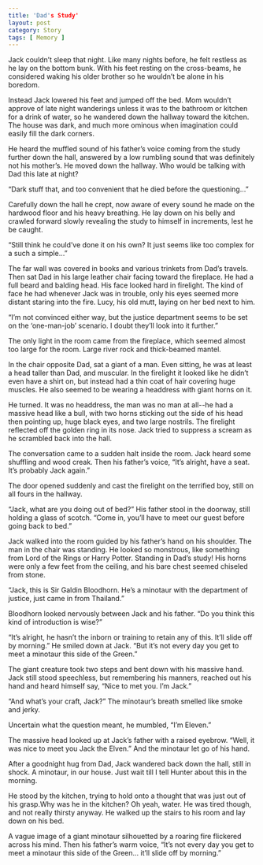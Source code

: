 ```yaml
---
title: 'Dad's Study'
layout: post
category: Story
tags: [ Memory ]
---
```

Jack couldn’t sleep that night. Like many nights before, he felt restless as he lay on the bottom bunk. With his feet resting on the cross-beams, he considered waking his older brother so he wouldn’t be alone in his boredom.

Instead Jack lowered his feet and jumped off the bed. Mom wouldn’t approve of late night wanderings unless it was to the bathroom or kitchen for a drink of water, so he wandered down the hallway toward the kitchen. The house was dark, and much more ominous when imagination could easily fill the dark corners.

He heard the muffled sound of his father’s voice coming from the study further down the hall, answered by a low rumbling sound that was definitely not his mother’s. He moved down the hallway. Who would be talking with Dad this late at night?

“Dark stuff that, and too convenient that he died before the questioning…”

Carefully down the hall he crept, now aware of every sound he made on the hardwood floor and his heavy breathing. He lay down on his belly and crawled forward slowly revealing the study to himself in increments, lest he be caught.

“Still think he could’ve done it on his own? It just seems like too complex for a such a simple…”

The far wall was covered in books and various trinkets from Dad’s travels. Then sat Dad in his large leather chair facing toward the fireplace. He had a full beard and balding head. His face looked hard in firelight. The kind of face he had whenever Jack was in trouble, only his eyes seemed more distant staring into the fire. Lucy, his old mutt, laying on her bed next to him.

“I’m not convinced either way, but the justice department seems to be set on the ‘one-man-job’ scenario. I doubt they’ll look into it further.”

The only light in the room came from the fireplace, which seemed almost too large for the room. Large river rock and thick-beamed mantel.

In the chair opposite Dad, sat a giant of a man. Even sitting, he was at least a head taller than Dad, and muscular. In the firelight it looked like he didn’t even have a shirt on, but instead had a thin coat of hair covering huge muscles. He also seemed to be wearing a headdress with giant horns on it.

He turned. It was no headdress, the man was no man at all--he had a massive head like a bull, with two horns sticking out the side of his head then pointing up, huge black eyes, and two large nostrils. The firelight reflected off the golden ring in its nose. Jack tried to suppress a scream as he scrambled back into the hall.

The conversation came to a sudden halt inside the room. Jack heard some shuffling and wood creak. Then his father’s voice, “It’s alright, have a seat. It’s probably Jack again.”

The door opened suddenly and cast the firelight on the terrified boy, still on all fours in the hallway.

“Jack, what are you doing out of bed?” His father stool in the doorway, still holding a glass of scotch. “Come in, you’ll have to meet our guest before going back to bed.”

Jack walked into the room guided by his father’s hand on his shoulder. The man in the chair was standing. He looked so monstrous, like something from Lord of the Rings or Harry Potter. Standing in Dad’s study! His horns were only a few feet from the ceiling, and his bare chest seemed chiseled from stone.

“Jack, this is Sir Galdin Bloodhorn. He’s a minotaur with the department of justice, just came in from Thailand.”

Bloodhorn looked nervously between Jack and his father. “Do you think this kind of introduction is wise?”

“It’s alright, he hasn’t the inborn or training to retain any of this. It’ll slide off by morning.” He smiled down at Jack. “But it’s not every day you get to meet a minotaur this side of the Green.”

The giant creature took two steps and bent down with his massive hand. Jack still stood speechless, but remembering his manners, reached out his hand and heard himself say, “Nice to met you. I’m Jack.”

“And what’s your craft, Jack?” The minotaur’s breath smelled like smoke and jerky.

Uncertain what the question meant, he mumbled, “I’m Eleven.”

The massive head looked up at Jack’s father with a raised eyebrow. “Well, it was nice to meet you Jack the Elven.” And the minotaur let go of his hand.

After a goodnight hug from Dad, Jack wandered back down the hall, still in shock. A minotaur, in our house. Just wait till I tell Hunter about this in the morning.

He stood by the kitchen, trying to hold onto a thought that was just out of his grasp.Why was he in the kitchen? Oh yeah, water. He was tired though, and not really thirsty anyway. He walked up the stairs to his room and lay down on his bed.

A vague image of a giant minotaur silhouetted by a roaring fire flickered across his mind. Then his father’s warm voice, “It’s not every day you get to meet a minotaur this side of the Green… it’ll slide off by morning.”